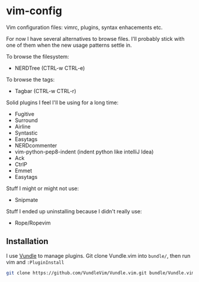 vim-config
==========

Vim configuration files: vimrc, plugins, syntax enhacements etc.

For now I have several alternatives to browse files. I'll probably stick with
one of them when the new usage patterns settle in. 

To browse the filesystem:
 - NERDTree (CTRL-w CTRL-e)

To browse the tags:
 - Tagbar (CTRL-w CTRL-r)

Solid plugins I feel I'll be using for a long time:
 - Fugitive
 - Surround
 - Airline
 - Syntastic
 - Easytags
 - NERDcommenter
 - vim-python-pep8-indent (indent python like intelliJ Idea)
 - Ack
 - CtrlP
 - Emmet
 - Easytags

Stuff I might or might not use:
 - Snipmate

Stuff I ended up uninstalling because I didn't really use:
 - Rope/Ropevim

Installation
------------

I use [Vundle](https://github.com/VundleVim/Vundle.vim) to manage plugins. Git clone Vundle.vim into `bundle/`, then run vim and `:PluginInstall`

```bash
git clone https://github.com/VundleVim/Vundle.vim.git bundle/Vundle.vim
```


